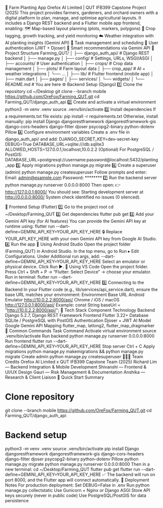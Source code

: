 🌾 Farm Planting App
Orefox AI Limited | QUT IFB399 Capstone Project (2025)
This project provides farmers, gardeners, and orchard owners with a digital platform to plan, manage, and optimise agricultural layouts.
It includes a Django REST backend and a Flutter mobile app frontend, enabling:
🗺️ Map-based layout planning (plots, markers, polygons)
🌱 Crop tagging, growth tracking, and yield monitoring
☁️ Weather integration with AI planting insights (Gemini API)
🧾 Task management and scheduling
👤 User authentication (JWT + Djoser)
🧠 Smart recommendations via Gemini API
🧩 Project Structure
Farming_QUT/
│
├── django_auth_api/        # Django REST backend
│   ├── manage.py
│   ├── config/             # Settings, URLs, WSGI/ASGI
│   ├── accounts/           # User authentication
│   ├── crops/              # Crop data management
│   ├── plots/              # Farm layout data
│   ├── crop_app/           # AI + weather integrations
│   └── ...
│
├── lib/                    # Flutter frontend (mobile app)
│   ├── main.dart
│   ├── pages/
│   ├── services/
│   └── widgets/
│
└── README.md               # You are here
⚙️ Backend Setup (Django)
1️⃣ Clone the repository
cd ~/Desktop
git clone --branch mobile https://github.com/OreFox/Farming_QUT.git
cd Farming_QUT/django_auth_api
2️⃣ Create and activate a virtual environment
python3 -m venv .venv
source .venv/bin/activate
3️⃣ Install dependencies
If a requirements.txt file exists:
pip install -r requirements.txt
Otherwise, install manually:
pip install Django djangorestframework djangorestframework-gis django-cors-headers django-filter djoser psycopg2-binary python-dotenv Pillow
4️⃣ Configure environment variables
Create a .env file in django_auth_api/ and add:
DJANGO_SECRET_KEY=dev-secret-key
DEBUG=True
DATABASE_URL=sqlite:///db.sqlite3
ALLOWED_HOSTS=127.0.0.1,localhost,10.0.2.2
(Optional) For PostgreSQL / PostGIS:
DATABASE_URL=postgresql://username:password@localhost:5432/planting_app
5️⃣ Apply migrations
python manage.py migrate
6️⃣ Create a superuser (admin)
python manage.py createsuperuser
Follow prompts and enter:
Email: admin@example.com
Password: ********
7️⃣ Run the backend server
python manage.py runserver 0.0.0.0:8000
Then open:
👉 http://127.0.0.1:8000/
You should see:
Starting development server at http://0.0.0.0:8000/
System check identified no issues (0 silenced).


📱 Frontend Setup (Flutter)
1️⃣ Go to the project root
cd ~/Desktop/Farming_QUT
2️⃣ Get dependencies
flutter pub get
3️⃣ Add your Gemini API key (for AI features)
You can provide the Gemini API key at runtime using:
flutter run --dart-define=GEMINI_API_KEY=YOUR_API_KEY_HERE
🔒 Replace YOUR_API_KEY_HERE with your own Gemini API key from Google AI Studio.
4️⃣ Run the app
🧩 Using Android Studio
Open the project folder (Farming_QUT) in Android Studio.
In the top menu, go to Run ▸ Edit Configurations.
Under Additional run args, add:
--dart-define=GEMINI_API_KEY=YOUR_API_KEY_HERE
Select an emulator or physical device.
Click Run ▶️.
🧩 Using VS Code
Open the project folder.
Press Ctrl + Shift + P → “Flutter: Select Device” → choose your emulator.
Run in terminal:
flutter run --dart-define=GEMINI_API_KEY=YOUR_API_KEY_HERE
5️⃣ Connecting to the Backend
In your Flutter code (e.g., lib/services/api_service.dart), ensure the base URL matches your environment:
Environment	Base URL
Android Emulator	http://10.0.2.2:8000/api/
Chrome / iOS / macOS	http://127.0.0.1:8000/api/
Example:
const String baseUrl = "http://10.0.2.2:8000/api/";
🧠 Tech Stack
Component	Technology
Backend	Django 5.2.7, Django REST Framework
Frontend	Flutter 3.22+
Database	SQLite / PostgreSQL with PostGIS
Authentication	Djoser + JWT
AI Model	Google Gemini API
Mapping	flutter_map, latlong2, flutter_map_dragmarker
🧾 Common Commands
Task	Command
Activate virtual environment	source .venv/bin/activate
Run backend	python manage.py runserver 0.0.0.0:8000
Run frontend	flutter run --dart-define=GEMINI_API_KEY=YOUR_API_KEY_HERE
Stop server	Ctrl + C
Apply migrations	python manage.py makemigrations && python manage.py migrate
Create admin	python manage.py createsuperuser
🧑‍🤝‍🧑 Team Credits
Orefox AI Limited x QUT IFB399 Capstone Team (2025)
Richard Lim — Backend Integration & Mobile Development
Shivanshi — Frontend & UI/UX Design
Gauri — Risk Management & Documentation
Anshika — Research & Client Liaison
🏁 Quick Start Summary
# Clone repository
git clone --branch mobile https://github.com/OreFox/Farming_QUT.git
cd Farming_QUT/django_auth_api

# Backend setup
python3 -m venv .venv
source .venv/bin/activate
pip install Django djangorestframework djangorestframework-gis django-cors-headers django-filter djoser psycopg2-binary python-dotenv Pillow
python manage.py migrate
python manage.py runserver 0.0.0.0:8000
Then in a new terminal:
cd ~/Desktop/Farming_QUT
flutter pub get
flutter run --dart-define=GEMINI_API_KEY=YOUR_API_KEY_HERE
✅ The backend will run on port 8000, and the Flutter app will connect automatically.
🚀 Deployment Notes
For production deployment:
Set DEBUG=False in .env
Run python manage.py collectstatic
Use Gunicorn + Nginx or Django ASGI
Store API keys securely (never in public code)
Use PostgreSQL/PostGIS for data persistence

